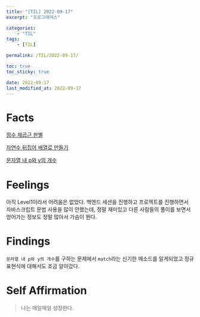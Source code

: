 ```yaml
---
title: "[TIL] 2022-09-17"
excerpt: "프로그래머스"

categories:
    - "TIL"
tags:
    - [TIL]

permalink: /TIL/2022-09-17/

toc: true
toc_sticky: true

date: 2022-09-17
last_modified_at: 2022-09-17
---
```


# Facts
[정수 제곱근 판별](https://sangwoo.dev/programmers/square-root/)

[자연수 뒤집어 배열로 만들기](https://sangwoo.dev/programmers/array-reverse-int/)

[문자열 내 p와 y의 개수](https://sangwoo.dev/programmers/number-of-string/)

# Feelings

아직 Level1이라서 어려움은 없었다. 백엔드 세션을 진행하고 프로젝트를 진행하면서 자바스크립트 문법 사용을 많이 안했는데, 정말 재미있고 다른 사람들의 풀이를 보면서 얻어가는 정보도 정말 많아서 가슴이 뛴다. 


# Findings

`문자열 내 p와 y의 개수`를 구하는 문제에서 `match`라는 신기한 메소드를 알게되었고 정규표현식에 대해서도 조금 알아갔다. 

# Self Affirmation
> 나는 매일매일 성장한다.
